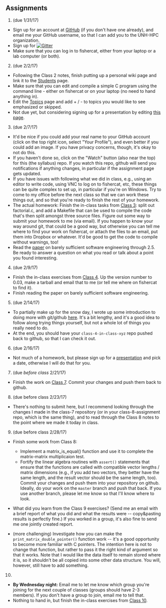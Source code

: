 
## Assignments

1. (due 1/31/17) 
 * Sign up for an account at [GitHub](https://github.com) (if you don't have one already), and email me your GitHub username, so that I can add you to the UNH-HPC organization. 
 * Sign up for [![Gitter](https://badges.gitter.im/Join%20Chat.svg)](https://gitter.im/unh-hpc/Lobby?utm_source=share-link&utm_medium=badge&utm_campaign=pr-badge)
 * Make sure that you can log in to fishercat, either from your laptop or a lab computer (or both).

2. (due 2/2/17)
 * Following the Class 2 notes, finish putting up a personal wiki page and link it to the [Students](https://github.com/unh-hpc/syllabus/wiki/Students) page.
 * Make sure that you can edit and compile a simple C program using the command line - either on fishercat or on your laptop (no need to hand anything in).
 * Edit the [Topics](https://github.com/unh-hpc/syllabus/wiki/Topics) page and add + / - to topics you would like to see emphasized or skipped.
 * Not due yet, but considering signing up for a presentation by editing [this page](https://github.com/unh-hpc/syllabus/wiki/Student-Presentations).

3. (due 2/7/17)
 * It'd be nice if you could add your real name to your GitHub account (click on the top right icon, select "Your Profile"), and even better if you could add an image. If you have privacy concerns, though, it's okay to not do this.
 * If you haven't done so, click on the "Watch" button (also near the top) for this (the syllabus) repo. If you watch this repo, github will send you notifications if anything changes, in particular if the assignment page gets updated.
 * If you have issues with following what we did in class, e.g., using an editor to write code, using VNC to log on to fishercat, etc, these things can be quite complex to set up, in particular if you're on Windows. Try to come to my office before the next class so that we can work these things out, and so that you're ready to finish the rest of your homework.
 * The actual homework: Finish the in-class tasks from [Class 3](https://github.com/unh-hpc/syllabus/wiki/Class-3): split out factorial.c, and add a Makefile that can be used to compile the code that's then split amongst three source files. Figure out some way to submit your homework to me (via email). If you happen to know your way around git, that could be a good way, but otherwise you can tell me where to find your work on fishercat, or attach the files to an email, put them into Dropbox or whatever. It'd be good to get the code to compile without warnings, too!
 * Read the [paper](BarelySufficientSoftwareEngineering.pdf) on barely sufficient software engineering through 2.5. Be ready to answer a question on what you read or talk about a point you found interesting.
 
4. (due 2/9/17)
 * Finish the in-class exercises from [Class 4](https://github.com/unh-hpc/syllabus/wiki/Class-4). Up the version number to 0.03, make a tarball and email that to me (or tell me where on fishercat to find it).
 * Finish reading the paper on barely sufficient software engineering.
 
5. (due 2/14/17)
 * To partially make up for the snow day, I wrote up some introduction to doing more with git/github [here](https://github.com/unh-hpc/syllabus/wiki/Snow-Class-5). It's a bit lengthy, and it's a good idea to follow along trying things yourself, but not a whole lot of things you really need to do.
 * At the end, you should have your `class-4-in-class-xyz` repo pushed back to github, so that I can check it out.
 
6. (due 2/16/17) 
 * Not much of a homework, but please sign up for a [presentation](https://github.com/unh-hpc/syllabus/wiki/Student-Presentations) and pick a date, otherwise I will do that for you.
 
7. (due *before class* 2/21/17)
 * Finish the work on [Class 7](https://github.com/unh-hpc/syllabus/wiki/Class-7). Commit your changes and push them back to github.
 
8. (due before class 2/23/17)
 * There's nothing to submit here, but I recommend looking through the changes I made in the class-7 repository (or in your class-8-assignment repo, which is the same thing), and to read through the Class 8 notes to the point where we made it today in class.
 
9. (due before class 2/28/17)
 * Finish some work from Class 8:
   * Implement a matrix_is_equal() function and use it to complete the matrix-matrix multiplicaion test.
   * Fortify the linear algebra routines with `assert()` statements that ensure that the functions are called with compatible vector lengths / matrix dimensions (e.g., if you add two vectors, they better have the same length, and the result vector should be the same length, too).
   Commit your changes and push them into your repository on github. Ideally, do your work on the `master` branch and push that back. If you use another branch, please let me know so that I'll know where to look.

 * What did you learn from the Class 9 exercises? (Send me an email with a brief report of what you did and what the results were -- copy&pasting results is perfectly fine.) If you worked in a group, it's also fine to send me one jointly created report.

 * (more challenging) Investigate how you can make the `print_matrix_double_pointer()` function work -- it's a good opportunity to become more familiar with C pointers. The intention here is not to change that function, but rather to pass it the right kind of argument so that it works. Note that I would like the data itself to remain stored where it is, so it shouldn't be all copied into some other data structure. You will, however, still have to add something.

10.
 * **By Wednesday night:** Email me to let me know which group you're joining for the next couple of classes (groups should have 2-3 members). If you don't have a group to join, email me to tell that.
 * Nothing to hand in, but finish the in-class exercises from [Class 10](https://github.com/unh-hpc/syllabus/wiki/Class-10).

